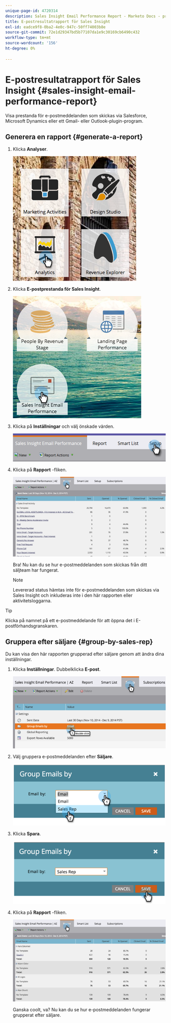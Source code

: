 ```yaml
---
unique-page-id: 4720314
description: Sales Insight Email Performance Report - Marketo Docs - produktdokumentation
title: E-postresultatrapport för Sales Insight
exl-id: eadce9f8-0ba2-4e0c-947c-50ff74003b8e
source-git-commit: 72e1d29347bd5b77107da1e9c30169cb6490c432
workflow-type: tm+mt
source-wordcount: '156'
ht-degree: 0%

---
```


# E-postresultatrapport för Sales Insight {#sales-insight-email-performance-report}

Visa prestanda för e-postmeddelanden som skickas via Salesforce, Microsoft Dynamics eller ett Gmail- eller Outlook-plugin-program.

## Generera en rapport {#generate-a-report}

1. Klicka **Analyser**.

   ![](assets/mainnav-analyticshand-small.png)

1. Klicka **E-postprestanda för Sales Insight**.

   ![](assets/analytics-salesemailreporthand.png)

1. Klicka på **Inställningar** och välj önskade värden.

   ![](assets/three.png)

1. Klicka på **Rapport** -fliken.

   ![](assets/image2014-12-9-12-3a5-3a35.png)

   Bra! Nu kan du se hur e-postmeddelanden som skickas från ditt säljteam har fungerat.

   >[!NOTE]
   >
   >Levererad status hämtas inte för e-postmeddelanden som skickas via Sales Insight och inkluderas inte i den här rapporten eller aktivitetsloggarna.

>[!TIP]
>
>Klicka på namnet på ett e-postmeddelande för att öppna det i E-postförhandsgranskaren.

## Gruppera efter säljare {#group-by-sales-rep}

Du kan visa den här rapporten grupperad efter säljare genom att ändra dina inställningar.

1. Klicka **Inställningar**. Dubbelklicka **E-post**.

   ![](assets/image2014-12-9-12-3a12-3a19.png)

1. Välj gruppera e-postmeddelanden efter **Säljare**.

   ![](assets/image2014-12-9-12-3a16-3a42.png)

1. Klicka **Spara**.

   ![](assets/image2014-12-9-12-3a17-3a39.png)

1. Klicka på **Rapport** -fliken.

   ![](assets/image2014-12-9-12-3a19-3a7.png)

   Ganska coolt, va? Nu kan du se hur e-postmeddelanden fungerar grupperat efter säljare.
